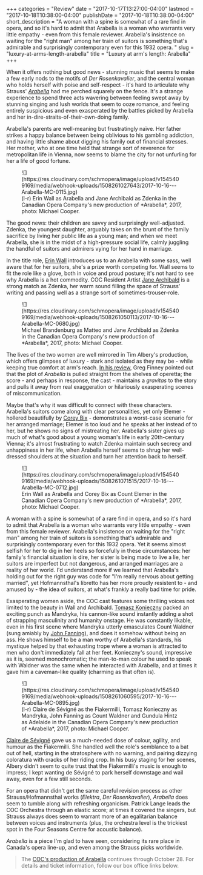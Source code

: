+++
categories = "Review"
date = "2017-10-17T13:27:00-04:00"
lastmod = "2017-10-18T10:38:00-04:00"
publishDate = "2017-10-18T10:38:00-04:00"
short_description = "A woman with a spine is somewhat of a rare find in opera, and so it&#039;s hard to admit that Arabella is a woman who warrants very little empathy - even from this female reviewer. Arabella&#039;s insistence on waiting for the &quot;right man&quot; among her train of suitors is something that&#039;s admirable and surprisingly contemporary even for this 1932 opera. "
slug = "luxury-at-arms-length-arabella"
title = "Luxury at arm&#039;s length: Arabella"
+++

When it offers nothing but good news - stunning music that seems to make a few early nods to the motifs of *Der Rosenkavalier*, and the central woman who holds herself with poise and self-respect - it's hard to articulate why Strauss' [*Arabella*](http://coc.ca/PerformancesAndTickets/1718Season/Arabella.aspx) had me perched squarely on the fence. It's a strange experience to spend three acts wavering between feeling swept away by stunning singing and lush worlds that seem to ooze romance, and feeling entirely suspicious and even exasperated by the battles picked by Arabella and her in-dire-straits-of-their-own-doing family.

Arabella's parents are well-meaning but frustratingly naïve. Her father strikes a happy balance between being oblivious to his gambling addiction, and having little shame about digging his family out of financial stresses. Her mother, who at one time held that strange sort of reverence for metropolitan life in Vienna, now seems to blame the city for not unfurling for her a life of good fortune.

<figure data-type="image">
![](https://res.cloudinary.com/schmopera/image/upload/v1545409169/media/webhook-uploads/1508261027643/2017-10-16---Arabella-MC-0115.jpg)
<figcaption>(l-r) Erin Wall as Arabella and Jane Archibald as Zdenka in the Canadian Opera Company's new production of *Arabella*, 2017, photo: Michael Cooper.</figcaption>
</figure>

The good news: their children are savvy and surprisingly well-adjusted. Zdenka, the youngest daughter, arguably takes on the brunt of the family sacrifice by living her public life as a young man; and when we meet Arabella, she is in the midst of a high-pressure social life, calmly juggling the handful of suitors and admirers vying for her hand in marriage.

In the title role, [Erin Wall](/scene/people/erin-wall/) introduces us to an Arabella with some sass, well aware that for her suitors, she's a prize worth competing for. Wall seems to fit the role like a glove, both in voice and proud posture; it's not hard to see why Arabella is a hot commodity. COC Resident Artist [Jane Archibald](/scene/people/jane-archibald/) is a strong match as Zdenka, her warm sound filling the space of Strauss' writing and passing well as a strange sort of sometimes-trouser-role. 

<figure data-type="image">
![](https://res.cloudinary.com/schmopera/image/upload/v1545409169/media/webhook-uploads/1508261050113/2017-10-16---Arabella-MC-0680.jpg)
<figcaption>Michael Brandenburg as Matteo and Jane Archibald as Zdenka in the Canadian Opera Company's new production of *Arabella*, 2017, photo: Michael Cooper.</figcaption>
</figure>

The lives of the two women are well mirrored in Tim Albery's production, which offers glimpses of luxury - stark and isolated as they may be - while keeping true comfort at arm's reach. [In his review](/review-arabella-or-poor-little-rich-girl/), Greg Finney pointed out that the plot of *Arabella* is pulled straight from the shelves of operetta; the score - and perhaps in response, the cast - maintains a *gravitas* to the story and pulls it away from real exaggeration or hilariously exasperating scenes of miscommunication. 

Maybe that's why it was difficult to connect with these characters. Arabella's suitors come along with clear personalities, yet only Elemer - hollered beautifully by [Corey Bix](/scene/people/corey-bix/) - demonstrates a worst-case scenario for her arranged marriage; Elemer is too loud and he speaks at her instead of to her, but he shows no signs of mistreating her. Arabella's sister gives up much of what's good about a young woman's life in early 20th-century Vienna; it's almost frustrating to watch Zdenka maintain such secrecy and unhappiness in her life, when Arabella herself seems to shrug her well-dressed shoulders at the situation and turn her attention back to herself.

<figure data-type="image">
![](https://res.cloudinary.com/schmopera/image/upload/v1545409169/media/webhook-uploads/1508261071515/2017-10-16---Arabella-MC-0712.jpg)
<figcaption>Erin Wall as Arabella and Corey Bix as Count Elemer in the Canadian Opera Company's new production of *Arabella*, 2017, photo: Michael Cooper.</figcaption>
</figure>

A woman with a spine is somewhat of a rare find in opera, and so it's hard to admit that Arabella is a woman who warrants very little empathy - even from this female reviewer. Arabella's insistence on waiting for the "right man" among her train of suitors is something that's admirable and surprisingly contemporary even for this 1932 opera. Yet it seems almost selfish for her to dig in her heels so forcefully in these circumstances: her family's financial situation is dire, her sister is being made to live a lie, her suitors are imperfect but not dangerous, and arranged marriages are a reality of her world. I'd understand more if we learned that Arabella's holding out for the right guy was code for "I'm really nervous about getting married", yet Hofmannsthal's libretto has her more proudly resistent to - and amused by - the idea of suitors, at what's frankly a really bad time for pride.

Exasperating women aside, the COC cast features some thrilling voices not limited to the beauty in Wall and Archibald. [Tomasz Konieczny](/scene/people/tomasz-konieczny/) packed an exciting punch as Mandryka, his cannon-like sound instantly adding a shot of strapping masculinity and humanity onstage. He was constantly likable, even in his first scene where Mandryka utterly emasculates Count Waldner (sung amiably by [John Fanning](/talking-with-singers-john-fanning/)), and does it somehow without being an ass. He shows himself to be a man worthy of Arabella's standards, his mystique helped by that exhausting trope where a woman is attracted to men who don't immediately fall at her feet. Konieczny's sound, impressive as it is, seemed monochromatic; the man-to-man colour he used to speak with Waldner was the same when he interacted with Arabella, and at times it gave him a caveman-like quality (charming as that often is).

<figure data-type="image">
![](https://res.cloudinary.com/schmopera/image/upload/v1545409169/media/webhook-uploads/1508261060595/2017-10-16---Arabella-MC-0895.jpg)
<figcaption>(l-r) Claire de Sévigné as the Fiakermilli, Tomasz Konieczny as Mandryka, John Fanning as Count Waldner and Gundula Hintz as Adelaide in the Canadian Opera Company's new production of *Arabella*, 2017, photo: Michael Cooper.</figcaption>
</figure>

[Claire de Sévigné](/scene/people/claire-de-sevigne/) gave us a much-needed dose of colour, agility, and humour as the Fiakermilli. She handled well the role's semblance to a bat out of hell, starting in the stratosphere with no warning, and pairing dizzying coloratura with cracks of her riding crop. In his busy staging for her scenes, Albery didn't seem to quite trust that the Fiakermilli's music is enough to impress; I kept wanting de Sévigné to park herself downstage and wail away, even for a few still seconds.

For an opera that didn't get the same careful revision process as other Strauss/Hofmannsthal works (*Elektra*, *Der Rosenkavalier*), *Arabella* does seem to tumble along with refreshing organicism. Patrick Lange leads the COC Orchestra through an elastic score; at times it covered the singers, but Strauss always does seem to warrant more of an egalitarian balance between voices and instruments (plus, the orchestra level is the trickiest spot in the Four Seasons Centre for acoustic balance). 

*Arabella* is a piece I'm glad to have seen, considering its rare place in Canada's opera line-up, and even among the Strauss picks worldwide.

>The [COC's production of Arabella](http://coc.ca/PerformancesAndTickets/1718Season/Arabella.aspx) continues through October 28. For details and ticket information, follow our box office links below.
